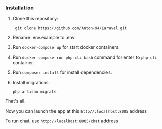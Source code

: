 ### Installation

1. Clone this repository:

        git clone https://github.com/Anton-94/Laravel.git
        
2. Rename .env.example to .env
3. Run `docker-compose up` for start docker containers.
4. Run `docker-compose run php-cli bash` command for enter to `php-cli` container.
5. Run `composer install` for install dependencies.
5. Install migrations:
       
       php artisan migrate
      
That's all.

Now you can launch the app at this `http//:localhost:8005` address

To run chat, use `http://localhost:8005/chat` address 
